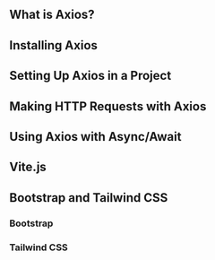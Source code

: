 ## What is Axios?

## Installing Axios

## Setting Up Axios in a Project

## Making HTTP Requests with Axios

## Using Axios with Async/Await

## Vite.js

## Bootstrap and Tailwind CSS

### Bootstrap

### Tailwind CSS
